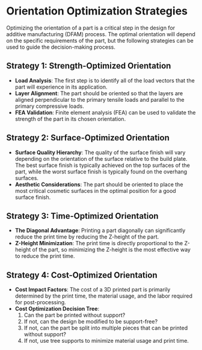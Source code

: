 # Orientation Optimization Strategies

Optimizing the orientation of a part is a critical step in the design for additive manufacturing (DFAM) process. The optimal orientation will depend on the specific requirements of the part, but the following strategies can be used to guide the decision-making process.

## Strategy 1: Strength-Optimized Orientation

- **Load Analysis**: The first step is to identify all of the load vectors that the part will experience in its application.
- **Layer Alignment**: The part should be oriented so that the layers are aligned perpendicular to the primary tensile loads and parallel to the primary compressive loads.
- **FEA Validation**: Finite element analysis (FEA) can be used to validate the strength of the part in its chosen orientation.

## Strategy 2: Surface-Optimized Orientation

- **Surface Quality Hierarchy**: The quality of the surface finish will vary depending on the orientation of the surface relative to the build plate. The best surface finish is typically achieved on the top surfaces of the part, while the worst surface finish is typically found on the overhang surfaces.
- **Aesthetic Considerations**: The part should be oriented to place the most critical cosmetic surfaces in the optimal position for a good surface finish.

## Strategy 3: Time-Optimized Orientation

- **The Diagonal Advantage**: Printing a part diagonally can significantly reduce the print time by reducing the Z-height of the part.
- **Z-Height Minimization**: The print time is directly proportional to the Z-height of the part, so minimizing the Z-height is the most effective way to reduce the print time.

## Strategy 4: Cost-Optimized Orientation

- **Cost Impact Factors**: The cost of a 3D printed part is primarily determined by the print time, the material usage, and the labor required for post-processing.
- **Cost Optimization Decision Tree**:
  1. Can the part be printed without support?
  2. If not, can the design be modified to be support-free?
  3. If not, can the part be split into multiple pieces that can be printed without support?
  4. If not, use tree supports to minimize material usage and print time.
